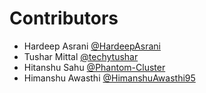 # Contributors

* Hardeep Asrani [@HardeepAsrani](https://github.com/HardeepAsrani)
* Tushar Mittal [@techytushar](https://github.com/techytushar)
* Hitanshu Sahu [@Phantom-Cluster](https://github.com/Phantom-Cluster)
* Himanshu Awasthi [@HimanshuAwasthi95](https://github.com/HimanshuAwasthi95)
